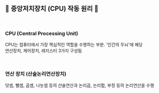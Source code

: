##  📃   중앙저치장치 (CPU) 작동 원리  📃 

<br>

### CPU (Central Processing Unit)   

CPU는 컴퓨터에서 가장 핵심적인 역할을 수행하는 부분. '인간의 두뇌'에 해당   
연산장치, 제어장치, 레지스터 3가지 구성됨      

<br>

### 연산 장치 (산술논리연산장치)
덧셈, 뺄셈, 곱셈, 나눗셈 등의 산술연산과 논리곱, 논리합, 부정 등의 논리연산을 수행      
